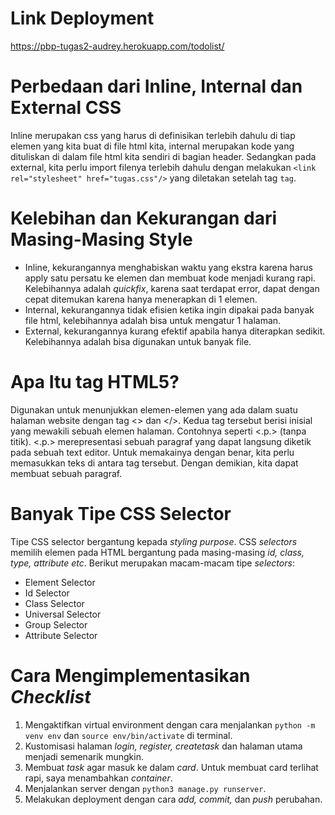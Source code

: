 # Link Deployment
https://pbp-tugas2-audrey.herokuapp.com/todolist/

# Perbedaan dari Inline, Internal dan External CSS
Inline merupakan css yang harus di definisikan terlebih dahulu di tiap elemen yang kita buat di file html kita, internal merupakan kode yang dituliskan di dalam file html kita sendiri di bagian header. Sedangkan pada external, kita perlu import filenya terlebih dahulu dengan melakukan ```<link rel="stylesheet" href="tugas.css"/>``` yang diletakan setelah tag ```tag```.

# Kelebihan dan Kekurangan dari Masing-Masing Style
- Inline, kekurangannya menghabiskan waktu yang ekstra karena harus apply satu persatu ke elemen dan membuat kode menjadi kurang rapi. Kelebihannya adalah _quickfix_, karena saat terdapat error, dapat dengan cepat ditemukan karena hanya menerapkan di 1 elemen.
- Internal, kekurangannya tidak efisien ketika ingin dipakai pada banyak file html, kelebihannya adalah bisa untuk mengatur 1 halaman.
- External, kekurangannya kurang efektif apabila hanya diterapkan sedikit. Kelebihannya adalah bisa digunakan untuk banyak file.

# Apa Itu tag HTML5?
Digunakan untuk menunjukkan elemen-elemen yang ada dalam suatu halaman website dengan tag <> dan </>. Kedua tag tersebut berisi inisial yang mewakili sebuah elemen halaman. Contohnya seperti <.p.> (tanpa titik). <.p.> merepresentasi sebuah paragraf yang dapat langsung diketik pada sebuah text editor. Untuk memakainya dengan benar, kita perlu memasukkan teks di antara tag tersebut. Dengan demikian, kita dapat membuat sebuah paragraf.

# Banyak Tipe CSS Selector
Tipe CSS selector bergantung kepada _styling purpose_. CSS _selectors_ memilih elemen pada HTML bergantung pada masing-masing _id, class, type, attribute etc_.
Berikut merupakan macam-macam tipe _selectors_:
- Element Selector
- Id Selector
- Class Selector
- Universal Selector
- Group Selector
- Attribute Selector

# Cara Mengimplementasikan _Checklist_
1. Mengaktifkan virtual environment dengan cara menjalankan ```python -m venv env``` dan ```source env/bin/activate``` di terminal.
2. Kustomisasi halaman _login, register, createtask_ dan halaman utama menjadi semenarik mungkin. 
3. Membuat _task_ agar masuk ke dalam _card_. Untuk membuat card terlihat rapi, saya menambahkan _container_.
4. Menjalankan server dengan ```python3 manage.py runserver```.
5. Melakukan deployment dengan cara _add, commit,_ dan _push_ perubahan.